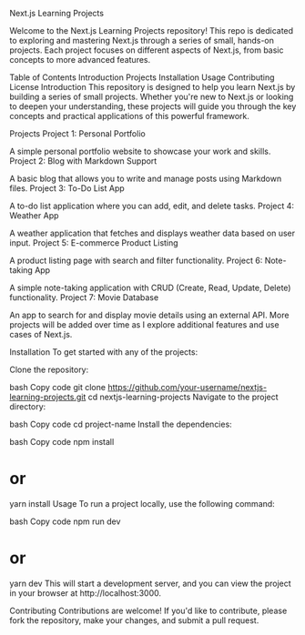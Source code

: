 Next.js Learning Projects
 
Welcome to the Next.js Learning Projects repository! This repo is dedicated to exploring and mastering Next.js through a series of small, hands-on projects. Each project focuses on different aspects of Next.js, from basic concepts to more advanced features.

Table of Contents
Introduction
Projects
Installation
Usage
Contributing
License
Introduction
This repository is designed to help you learn Next.js by building a series of small projects. Whether you're new to Next.js or looking to deepen your understanding, these projects will guide you through the key concepts and practical applications of this powerful framework.

Projects
Project 1: Personal Portfolio

A simple personal portfolio website to showcase your work and skills.
Project 2: Blog with Markdown Support

A basic blog that allows you to write and manage posts using Markdown files.
Project 3: To-Do List App

A to-do list application where you can add, edit, and delete tasks.
Project 4: Weather App

A weather application that fetches and displays weather data based on user input.
Project 5: E-commerce Product Listing

A product listing page with search and filter functionality.
Project 6: Note-taking App

A simple note-taking application with CRUD (Create, Read, Update, Delete) functionality.
Project 7: Movie Database

An app to search for and display movie details using an external API.
More projects will be added over time as I explore additional features and use cases of Next.js.

Installation
To get started with any of the projects:

Clone the repository:

bash
Copy code
git clone https://github.com/your-username/nextjs-learning-projects.git
cd nextjs-learning-projects
Navigate to the project directory:

bash
Copy code
cd project-name
Install the dependencies:

bash
Copy code
npm install
# or
yarn install
Usage
To run a project locally, use the following command:

bash
Copy code
npm run dev
# or
yarn dev
This will start a development server, and you can view the project in your browser at http://localhost:3000.

Contributing
Contributions are welcome! If you'd like to contribute, please fork the repository, make your changes, and submit a pull request.
